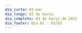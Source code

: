 ```yaml
---
dia_curto: 03.mar
dia_longo: 03 de março
dia_completo: 03 de março de 2021
dia_footer: Dia 01 - 03/03
---
```

